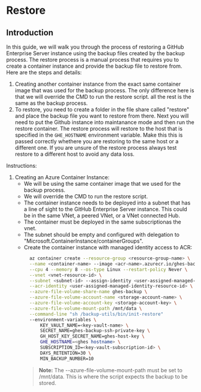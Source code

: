 # Restore

## Introduction

In this guide, we will walk you through the process of restoring a GitHub Enterprise Server instance using the backup files created by the backup process. The restore process is a manual process that requires you to create a container instance and provide the backup file to restore from. Here are the steps and details:

1. Creating another container instance from the exact same container image that was used for the backup process. The only difference here is that we will override the CMD to run the restore script. all the rest is the same as the backup process.
2. To restore, you need to create a folder in the file share called "restore" and place the backup file you want to restore from there. Next you will need to put the Github instance into maintanance mode and then run the restore container. The restore process will restore to the host that is specified in the `GHE_HOSTNAME` environment variable. Make this this is passed correctly whethere you are restoring to the same host or a different one. If you are unsure of the restore process always test restore to a different host to avoid any data loss.

Instructions:

1. Creating an Azure Container Instance:
    - We will be using the same container image that we used for the backup process.
    - We will override the CMD to run the restore script.
    - The container instance needs to be deployed into a subnet that has a line of sight to the GitHub Enterprise Server instance. This could be in the same VNet, a peered VNet, or a VNet connected Hub.
    - The container must be deployed in the same subscriptionas the vnet.
    - The subnet should be empty and configured with delegation to "Microsoft.ContainerInstance/containerGroups".
    - Create the container instance with managed identity access to ACR:
        ```bash
          az container create --resource-group <resource-group-name> \
          --name <container-name> --image <acr-name>.azurecr.io/ghes-backup:1.0 \
          --cpu 4 --memory 8 --os-type Linux --restart-policy Never \
          --vnet <vnet-resource-id> \
          --subnet <subnet-id> --assign-identity <user-assigned-managed-identity-resource-id> \
          --acr-identity <user-assigned-managed-identity-resource-id> \
          --azure-file-volume-share-name ghes-backup \
          --azure-file-volume-account-name <storage-account-name> \
          --azure-file-volume-account-key <storage-account-key> \
          --azure-file-volume-mount-path /mnt/data \
          --command-line "sh /backup-utils/bin/init-restore"
          --environment-variables \
              KEY_VAULT_NAME=<key-vault-name> \
              SECRET_NAME=ghes-backup-ssh-private-key \
              GH_HOST_KEY_SECRET_NAME=ghes-host-key \ 
              GHE_HOSTNAME=<ghes hostname> \
              SUBSCRIPTION_ID=<key-vault-subscription-id> \
              DAYS_RETENTION=30 \
              MIN_BACKUP_NUMBER=10
        ```
        > **Note:** The --azure-file-volume-mount-path must be set to /mnt/data. This is where the script expects the backup to be stored.